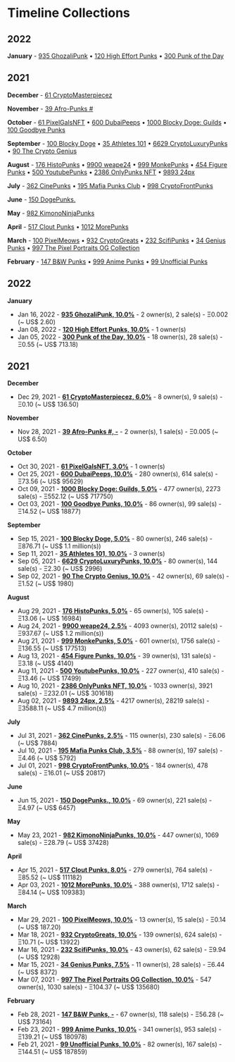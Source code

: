 # Timeline Collections



## 2022



**January** - [935 GhozaliPunk](https://opensea.io/collection/ghozalipunk) • [120 High Effort Punks](https://opensea.io/collection/high-effort-punks) • [300 Punk of the Day](https://opensea.io/collection/punkoftheday)

## 2021



**December** - [61 CryptoMasterpiecez](https://opensea.io/collection/cryptomasterpiecez)

**November** - [39 Afro-Punks #](https://opensea.io/collection/beautiful-female-punks)

**October** - [61 PixelGalsNFT](https://opensea.io/collection/pixel-gals) • [600 DubaiPeeps](https://opensea.io/collection/dubaipeeps) • [1000 Blocky Doge: Guilds](https://opensea.io/collection/blockydogeguilds) • [100 Goodbye Punks](https://opensea.io/collection/goodbye-punks)

**September** - [100 Blocky Doge](https://opensea.io/collection/blockydoge) • [35 Athletes 101](https://opensea.io/collection/athletes-101) • [6629 CryptoLuxuryPunks](https://opensea.io/collection/cryptoluxurypunks) • [90 The Crypto Genius](https://opensea.io/collection/thecryptogenius)

**August** - [176 HistoPunks](https://opensea.io/collection/histopunks) • [9900 weape24](https://opensea.io/collection/weape24) • [999 MonkePunks](https://opensea.io/collection/monkepunks) • [454 Figure Punks](https://opensea.io/collection/figurepunks) • [500 YoutubePunks](https://opensea.io/collection/youtubepunks) • [2386 OnlyPunks NFT](https://opensea.io/collection/onlypunksnft) • [9893 24px](https://opensea.io/collection/24px)

**July** - [362 CinePunks](https://opensea.io/collection/cinepunkss) • [195 Mafia Punks Club](https://opensea.io/collection/mafia-punks-club) • [998 CryptoFrontPunks](https://opensea.io/collection/frontphunks)

**June** - [150 DogePunks.](https://opensea.io/collection/dogepunks-collection)

**May** - [982 KimonoNinjaPunks](https://opensea.io/collection/kimono-punks)

**April** - [517 Clout Punks](https://opensea.io/collection/clout-punks) • [1012 MorePunks](https://opensea.io/collection/morepunks)

**March** - [100 PixelMeows](https://opensea.io/collection/pixelmeows) • [932 CryptoGreats](https://opensea.io/collection/cryptogreats) • [232 ScifiPunks](https://opensea.io/collection/scifipunks) • [34 Genius Punks](https://opensea.io/collection/genius-punks) • [997 The Pixel Portraits OG Collection](https://opensea.io/collection/the-pixel-portraits-og)

**February** - [147 B&W Punks](https://opensea.io/collection/bwpunks) • [999 Anime Punks](https://opensea.io/collection/anime-punks) • [99 Unofficial Punks](https://opensea.io/collection/unofficialpunks)


## 2022

**January**

-  Jan 16, 2022 - **[935 GhozaliPunk, 10.0%](https://opensea.io/collection/ghozalipunk)** - 2 owner(s), 2 sale(s) -  Ξ0.002 (~ US$ 2.60)
-  Jan 08, 2022 - **[120 High Effort Punks, 10.0%](https://opensea.io/collection/high-effort-punks)** - 1 owner(s)
-  Jan 05, 2022 - **[300 Punk of the Day, 10.0%](https://opensea.io/collection/punkoftheday)** - 18 owner(s), 28 sale(s) -  Ξ0.55 (~ US$ 713.18)

## 2021

**December**

-  Dec 29, 2021 - **[61 CryptoMasterpiecez, 6.0%](https://opensea.io/collection/cryptomasterpiecez)** - 8 owner(s), 9 sale(s) -  Ξ0.10 (~ US$ 136.50)

**November**

-  Nov 28, 2021 - **[39 Afro-Punks #, -](https://opensea.io/collection/beautiful-female-punks)** - 2 owner(s), 1 sale(s) -  Ξ0.005 (~ US$ 6.50)

**October**

-  Oct 30, 2021 - **[61 PixelGalsNFT, 3.0%](https://opensea.io/collection/pixel-gals)** - 1 owner(s)
-  Oct 25, 2021 - **[600 DubaiPeeps, 10.0%](https://opensea.io/collection/dubaipeeps)** - 280 owner(s), 614 sale(s) -  Ξ73.56 (~ US$ 95629)
-  Oct 09, 2021 - **[1000 Blocky Doge: Guilds, 5.0%](https://opensea.io/collection/blockydogeguilds)** - 477 owner(s), 2273 sale(s) -  Ξ552.12 (~ US$ 717750)
-  Oct 03, 2021 - **[100 Goodbye Punks, 10.0%](https://opensea.io/collection/goodbye-punks)** - 86 owner(s), 99 sale(s) -  Ξ14.52 (~ US$ 18877)

**September**

-  Sep 15, 2021 - **[100 Blocky Doge, 5.0%](https://opensea.io/collection/blockydoge)** - 80 owner(s), 246 sale(s) -  Ξ876.71 (~ US$ 1.1 million(s))
-  Sep 11, 2021 - **[35 Athletes 101, 10.0%](https://opensea.io/collection/athletes-101)** - 3 owner(s)
-  Sep 05, 2021 - **[6629 CryptoLuxuryPunks, 10.0%](https://opensea.io/collection/cryptoluxurypunks)** - 80 owner(s), 144 sale(s) -  Ξ2.30 (~ US$ 2996)
-  Sep 02, 2021 - **[90 The Crypto Genius, 10.0%](https://opensea.io/collection/thecryptogenius)** - 42 owner(s), 69 sale(s) -  Ξ1.52 (~ US$ 1980)

**August**

-  Aug 29, 2021 - **[176 HistoPunks, 5.0%](https://opensea.io/collection/histopunks)** - 65 owner(s), 105 sale(s) -  Ξ13.06 (~ US$ 16984)
-  Aug 24, 2021 - **[9900 weape24, 2.5%](https://opensea.io/collection/weape24)** - 4093 owner(s), 20112 sale(s) -  Ξ937.67 (~ US$ 1.2 million(s))
-  Aug 21, 2021 - **[999 MonkePunks, 5.0%](https://opensea.io/collection/monkepunks)** - 601 owner(s), 1756 sale(s) -  Ξ136.55 (~ US$ 177513)
-  Aug 13, 2021 - **[454 Figure Punks, 10.0%](https://opensea.io/collection/figurepunks)** - 39 owner(s), 131 sale(s) -  Ξ3.18 (~ US$ 4140)
-  Aug 11, 2021 - **[500 YoutubePunks, 10.0%](https://opensea.io/collection/youtubepunks)** - 227 owner(s), 410 sale(s) -  Ξ13.46 (~ US$ 17499)
-  Aug 10, 2021 - **[2386 OnlyPunks NFT, 10.0%](https://opensea.io/collection/onlypunksnft)** - 1033 owner(s), 3921 sale(s) -  Ξ232.01 (~ US$ 301618)
-  Aug 02, 2021 - **[9893 24px, 2.5%](https://opensea.io/collection/24px)** - 4217 owner(s), 28219 sale(s) -  Ξ3588.11 (~ US$ 4.7 million(s))

**July**

-  Jul 31, 2021 - **[362 CinePunks, 2.5%](https://opensea.io/collection/cinepunkss)** - 115 owner(s), 230 sale(s) -  Ξ6.06 (~ US$ 7884)
-  Jul 10, 2021 - **[195 Mafia Punks Club, 3.5%](https://opensea.io/collection/mafia-punks-club)** - 88 owner(s), 197 sale(s) -  Ξ4.46 (~ US$ 5792)
-  Jul 01, 2021 - **[998 CryptoFrontPunks, 10.0%](https://opensea.io/collection/frontphunks)** - 184 owner(s), 478 sale(s) -  Ξ16.01 (~ US$ 20817)

**June**

-  Jun 15, 2021 - **[150 DogePunks., 10.0%](https://opensea.io/collection/dogepunks-collection)** - 69 owner(s), 221 sale(s) -  Ξ4.97 (~ US$ 6457)

**May**

-  May 23, 2021 - **[982 KimonoNinjaPunks, 10.0%](https://opensea.io/collection/kimono-punks)** - 447 owner(s), 1069 sale(s) -  Ξ28.79 (~ US$ 37428)

**April**

-  Apr 15, 2021 - **[517 Clout Punks, 8.0%](https://opensea.io/collection/clout-punks)** - 279 owner(s), 764 sale(s) -  Ξ85.52 (~ US$ 111182)
-  Apr 03, 2021 - **[1012 MorePunks, 10.0%](https://opensea.io/collection/morepunks)** - 388 owner(s), 1712 sale(s) -  Ξ84.14 (~ US$ 109383)

**March**

-  Mar 29, 2021 - **[100 PixelMeows, 10.0%](https://opensea.io/collection/pixelmeows)** - 13 owner(s), 15 sale(s) -  Ξ0.14 (~ US$ 187.20)
-  Mar 18, 2021 - **[932 CryptoGreats, 10.0%](https://opensea.io/collection/cryptogreats)** - 139 owner(s), 624 sale(s) -  Ξ10.71 (~ US$ 13922)
-  Mar 16, 2021 - **[232 ScifiPunks, 10.0%](https://opensea.io/collection/scifipunks)** - 43 owner(s), 62 sale(s) -  Ξ9.94 (~ US$ 12928)
-  Mar 15, 2021 - **[34 Genius Punks, 7.5%](https://opensea.io/collection/genius-punks)** - 11 owner(s), 28 sale(s) -  Ξ6.44 (~ US$ 8372)
-  Mar 07, 2021 - **[997 The Pixel Portraits OG Collection, 10.0%](https://opensea.io/collection/the-pixel-portraits-og)** - 547 owner(s), 1030 sale(s) -  Ξ104.37 (~ US$ 135680)

**February**

-  Feb 28, 2021 - **[147 B&W Punks, -](https://opensea.io/collection/bwpunks)** - 67 owner(s), 118 sale(s) -  Ξ56.28 (~ US$ 73164)
-  Feb 23, 2021 - **[999 Anime Punks, 10.0%](https://opensea.io/collection/anime-punks)** - 341 owner(s), 953 sale(s) -  Ξ139.21 (~ US$ 180978)
-  Feb 21, 2021 - **[99 Unofficial Punks, 10.0%](https://opensea.io/collection/unofficialpunks)** - 82 owner(s), 167 sale(s) -  Ξ144.51 (~ US$ 187859)
